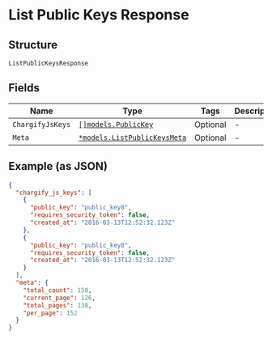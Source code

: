 
# List Public Keys Response

## Structure

`ListPublicKeysResponse`

## Fields

| Name | Type | Tags | Description |
|  --- | --- | --- | --- |
| `ChargifyJsKeys` | [`[]models.PublicKey`](../../doc/models/public-key.md) | Optional | - |
| `Meta` | [`*models.ListPublicKeysMeta`](../../doc/models/list-public-keys-meta.md) | Optional | - |

## Example (as JSON)

```json
{
  "chargify_js_keys": [
    {
      "public_key": "public_key8",
      "requires_security_token": false,
      "created_at": "2016-03-13T12:52:32.123Z"
    },
    {
      "public_key": "public_key8",
      "requires_security_token": false,
      "created_at": "2016-03-13T12:52:32.123Z"
    }
  ],
  "meta": {
    "total_count": 150,
    "current_page": 126,
    "total_pages": 138,
    "per_page": 152
  }
}
```

